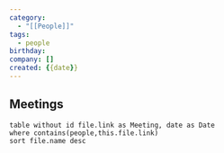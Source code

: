 ```yaml
---
category:
  - "[[People]]"
tags:
  - people
birthday: 
company: []
created: {{date}}
---
```

## Meetings

```dataview
table without id file.link as Meeting, date as Date
where contains(people,this.file.link)
sort file.name desc
```